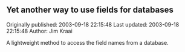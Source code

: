 ## Yet another way to use fields for databases 
Originally published: 2003-09-18 22:15:48 
Last updated: 2003-09-18 22:15:48 
Author: Jim Kraai 
 
A lightweight method to access the field names from a database.